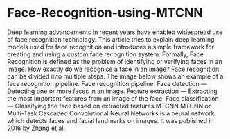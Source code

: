 # Face-Recognition-using-MTCNN
Deep learning advancements in recent years have enabled widespread use of face recognition technology. This article tries to explain deep learning models used for face recognition and introduces a simple framework for creating and using a custom face recognition system.  Formally, Face Recognition is defined as the problem of identifying or verifying faces in an image. How exactly do we recognise a face in an image?  Face recognition can be divided into multiple steps. The image below shows an example of a face recognition pipeline.   Face recognition pipeline. Face detection — Detecting one or more faces in an image. Feature extraction — Extracting the most important features from an image of the face. Face classification — Classifying the face based on extracted features.MTCNN MTCNN or Multi-Task Cascaded Convolutional Neural Networks is a neural network which detects faces and facial landmarks on images. It was published in 2016 by Zhang et al.
